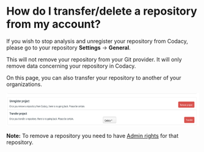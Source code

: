 # How do I transfer/delete a repository from my account?

If you wish to stop analysis and unregister your repository from Codacy, please go to your repository **Settings** -> **General**.

This will not remove your repository from your Git provider. It will only remove data concerning your repository in Codacy.

On this page, you can also transfer your repository to another of your organizations.

<img src="/images/Screen_Shot_2016-12-06_at_16.37.02.png" width="694" height="87" />

**Note:** To remove a repository you need to have [Admin rights](/hc/en-us/articles/207280189-Administrative-Permissions) for that repository. 
